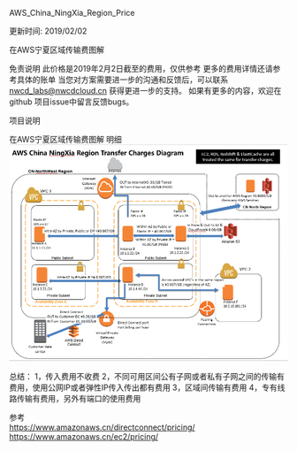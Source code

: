 AWS_China_NingXia_Region_Price

更新时间: 2019/02/02

在AWS宁夏区域传输费图解

免责说明
此价格是2019年2月2日截至的费用，仅供参考
更多的费用详情还请参考具体的账单
当您对方案需要进一步的沟通和反馈后，可以联系 nwcd_labs@nwcdcloud.cn 获得更进一步的支持。
如果有更多的内容，欢迎在 github 项目issue中留言反馈bugs。

项目说明


在AWS宁夏区域传输费图解 明细
<img src="https://github.com/Anniegaosuzhen/aws_region_price/blob/master/%E5%AE%81%E5%A4%8F%E6%B5%81%E9%87%8F%E8%B4%B9%E7%94%A820190202.png" />

总结：
 1，传入费用不收费 
 2，不同可用区间公有子网或者私有子网之间的传输有费用，使用公网IP或者弹性IP传入传出都有费用
 3，区域间传输有费用
 4，专有线路传输有费用，另外有端口的使用费用

参考
<br>https://www.amazonaws.cn/directconnect/pricing/
<br>https://www.amazonaws.cn/ec2/pricing/
